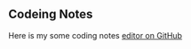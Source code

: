 ## Codeing Notes

Here is my some coding notes [editor on GitHub](https://github.com/Jessie75919/codeNotes/edit/master/README.md)


